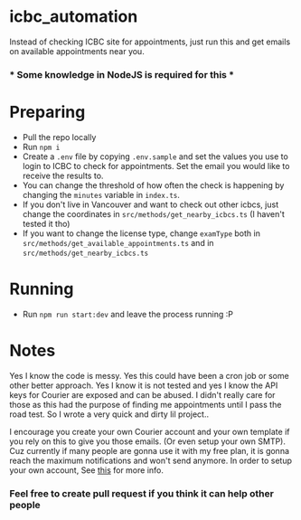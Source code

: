 # icbc_automation
Instead of checking ICBC site for appointments, just run this and get emails on available appointments near you.

###  * Some knowledge in NodeJS is required for this *

# Preparing
- Pull the repo locally
- Run `npm i` 
- Create a `.env` file by copying `.env.sample` and set the values you use to login to ICBC to check for appointments. Set the email you would like to receive the results to.
- You can change the threshold of how often the check is happening by changing the `minutes` variable in `index.ts`.
- If you don't live in Vancouver and want to check out other icbcs, just change the coordinates in `src/methods/get_nearby_icbcs.ts` (I haven't tested it tho)
- If you want to change the license type, change `examType` both in `src/methods/get_available_appointments.ts` and in `src/methods/get_nearby_icbcs.ts` 

# Running
- Run `npm run start:dev` and leave the process running :P


# Notes 
Yes I know the code is messy. Yes this could have been a cron job or some other better approach. Yes I know it is not tested and yes I know the API keys for Courier are exposed and can be abused.
I didn't really care for those as this had the purpose of finding me appointments until I pass the road test. So I wrote a very quick and dirty lil project..


I encourage you create your own Courier account and your own template if you rely on this to give you those emails. (Or even setup your own SMTP).
Cuz currently if many people are gonna use it with my free plan, it is gonna reach the maximum notifications and won't send anymore.
In order to setup your own account, See [this](https://www.courier.com/blog/how-to-send-emails-with-node-js/) for more info. 

### Feel free to create pull request if you think it can help other people 
